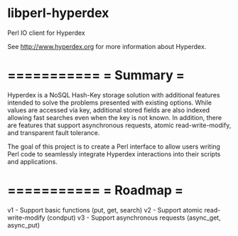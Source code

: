 libperl-hyperdex
================

Perl IO client for Hyperdex

See http://www.hyperdex.org for more information about Hyperdex.

===========
= Summary =
===========

Hyperdex is a NoSQL Hash-Key storage solution with additional features intended to solve the problems presented
with existing options. While values are accessed via key, additional stored fields are also indexed allowing fast
searches even when the key is not known. In addition, there are features that support asynchronous requests, atomic
read-write-modify, and transparent fault tolerance. 

The goal of this project is to create a Perl interface to allow users writing Perl code to seamlessly integrate 
Hyperdex interactions into their scripts and applications.

===========
= Roadmap =
===========

v1 - Support basic functions (put, get, search)
v2 - Support atomic read-write-modify (condput)
v3 - Support asynchronous requests (async_get, async_put)
